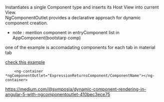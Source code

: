 Instantiates a single Component type and inserts its Host View into current View.  
NgComponentOutlet provides a declarative approach for dynamic component creation.

* note : mention component in entryComponent list in AppComponent(bootstarp comp)  

one of the example is accomadating components for each tab in material tab  

[check this example](https://github.com/mithunkumarc/angular/tree/master/material-tab)  


        <ng-container *ngComponentOutlet="ExpressionReturnsComponent/ComponentName"></ng-container>
        

https://medium.com/@symposia/dynamic-component-rendering-in-angular-5-with-ngcomponentoutlet-410bec3ece75
